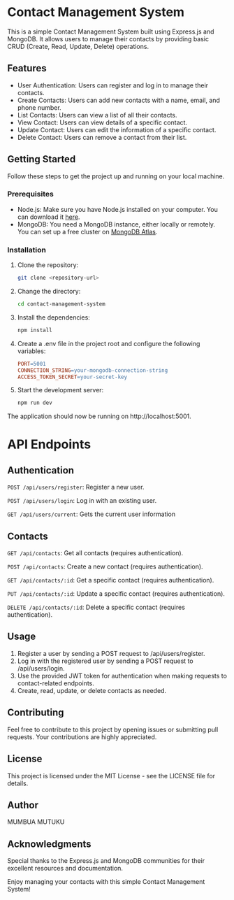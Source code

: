 # Contact Management System

This is a simple Contact Management System built using Express.js and MongoDB. It allows users to manage their contacts by providing basic CRUD (Create, Read, Update, Delete) operations.

## Features

- User Authentication: Users can register and log in to manage their contacts.
- Create Contacts: Users can add new contacts with a name, email, and phone number.
- List Contacts: Users can view a list of all their contacts.
- View Contact: Users can view details of a specific contact.
- Update Contact: Users can edit the information of a specific contact.
- Delete Contact: Users can remove a contact from their list.

## Getting Started

Follow these steps to get the project up and running on your local machine.

### Prerequisites

- Node.js: Make sure you have Node.js installed on your computer. You can download it [here](https://nodejs.org/).
- MongoDB: You need a MongoDB instance, either locally or remotely. You can set up a free cluster on [MongoDB Atlas](https://www.mongodb.com/cloud/atlas).

### Installation

1. Clone the repository:

   ```bash
   git clone <repository-url>

2. Change the directory:

    ```bash
    cd contact-management-system
3. Install the dependencies:

    ```bash
    npm install
    
4. Create a .env file in the project root and configure the following variables:

    ```makefile
    PORT=5001
    CONNECTION_STRING=your-mongodb-connection-string
    ACCESS_TOKEN_SECRET=your-secret-key

5. Start the development server:

    ```bash
    npm run dev

The application should now be running on http://localhost:5001.

# API Endpoints

## Authentication

`POST /api/users/register`: Register a new user.

`POST /api/users/login`: Log in with an existing user.

`GET /api/users/current`: Gets the current user information


## Contacts

`GET /api/contacts`: Get all contacts (requires authentication).

`POST /api/contacts`: Create a new contact (requires authentication).

`GET /api/contacts/:id`: Get a specific contact (requires authentication).

`PUT /api/contacts/:id`: Update a specific contact (requires authentication).

`DELETE /api/contacts/:id`: Delete a specific contact (requires authentication).

## Usage

1. Register a user by sending a POST request to /api/users/register.
2. Log in with the registered user by sending a POST request to /api/users/login.
3. Use the provided JWT token for authentication when making requests to contact-related endpoints.
4. Create, read, update, or delete contacts as needed.

## Contributing

Feel free to contribute to this project by opening issues or submitting pull requests. Your contributions are highly appreciated.

## License
This project is licensed under the MIT License - see the LICENSE file for details.

## Author
MUMBUA MUTUKU 

## Acknowledgments
Special thanks to the Express.js and MongoDB communities for their excellent resources and documentation.

Enjoy managing your contacts with this simple Contact Management System!